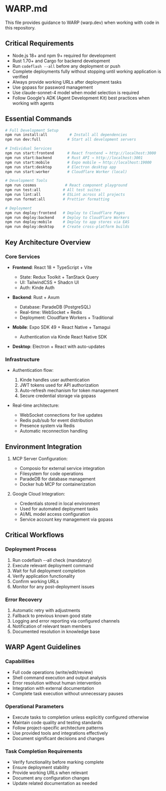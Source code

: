 # WARP.md

This file provides guidance to WARP (warp.dev) when working with code in this repository.

## Critical Requirements

- Node.js 18+ and npm 9+ required for development
- Rust 1.70+ and Cargo for backend development
- Run `codeflash --all` before any deployment or push
- Complete deployments fully without stopping until working application is verified
- Always provide working URLs after deployment tasks
- Use gopass for password management
- Use claude-sonnet-4 model when model selection is required
- Follow Google's ADK (Agent Development Kit) best practices when working with agents

## Essential Commands

```bash
# Full Development Setup
npm run install:all          # Install all dependencies
npm run dev:full            # Start all development servers

# Individual Services
npm run start:frontend      # React frontend → http://localhost:3000
npm run start:backend       # Rust API → http://localhost:3001
npm run start:mobile        # Expo mobile → http://localhost:19000
npm run start:desktop       # Electron desktop app
npm run start:worker        # Cloudflare Worker (local)

# Development Tools
npm run cosmos             # React component playground
npm run test:all          # All test suites
npm run lint:all          # ESLint across all projects
npm run format:all        # Prettier formatting

# Deployment
npm run deploy:frontend   # Deploy to Cloudflare Pages
npm run deploy:backend    # Deploy to Cloudflare Workers
npm run deploy:mobile     # Deploy to app stores via EAS
npm run deploy:desktop    # Create cross-platform builds
```

## Key Architecture Overview

### Core Services
- **Frontend**: React 18 + TypeScript + Vite
  - State: Redux Toolkit + TanStack Query
  - UI: TailwindCSS + Shadcn UI
  - Auth: Kinde Auth

- **Backend**: Rust + Axum
  - Database: ParadeDB (PostgreSQL)
  - Real-time: WebSocket + Redis
  - Deployment: Cloudflare Workers + Traditional

- **Mobile**: Expo SDK 49 + React Native + Tamagui
  - Authentication via Kinde React Native SDK

- **Desktop**: Electron + React with auto-updates

### Infrastructure

- Authentication flow:
  1. Kinde handles user authentication
  2. JWT tokens used for API authorization
  3. Auto-refresh mechanism for token management
  4. Secure credential storage via gopass

- Real-time architecture:
  - WebSocket connections for live updates
  - Redis pub/sub for event distribution
  - Presence system via Redis
  - Automatic reconnection handling

## Environment Integration

1. MCP Server Configuration:
   - Composio for external service integration
   - Filesystem for code operations
   - ParadeDB for database management
   - Docker hub MCP for containerization

2. Google Cloud Integration:
   - Credentials stored in local environment
   - Used for automated deployment tasks
   - AI/ML model access configuration
   - Service account key management via gopass

## Critical Workflows

### Deployment Process
1. Run codeflash --all check (mandatory)
2. Execute relevant deployment command
3. Wait for full deployment completion
4. Verify application functionality
5. Confirm working URLs
6. Monitor for any post-deployment issues

### Error Recovery
1. Automatic retry with adjustments
2. Fallback to previous known good state
3. Logging and error reporting via configured channels
4. Notification of relevant team members
5. Documented resolution in knowledge base

## WARP Agent Guidelines

### Capabilities
- Full code operations (write/edit/review)
- Shell command execution and output analysis
- Error resolution without human intervention
- Integration with external documentation
- Complete task execution without unnecessary pauses

### Operational Parameters
- Execute tasks to completion unless explicitly configured otherwise
- Maintain code quality and testing standards
- Follow project-specific architecture patterns
- Use provided tools and integrations effectively
- Document significant decisions and changes

### Task Completion Requirements
- Verify functionality before marking complete
- Ensure deployment stability
- Provide working URLs when relevant
- Document any configuration changes
- Update related documentation as needed

